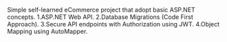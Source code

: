 Simple self-learned eCommerce project that adopt basic ASP.NET concepts.
1.ASP.NET Web API.
2.Database Migrations (Code First Approach).
3.Secure API endpoints with Authorization using JWT.
4.Object Mapping using AutoMapper.
